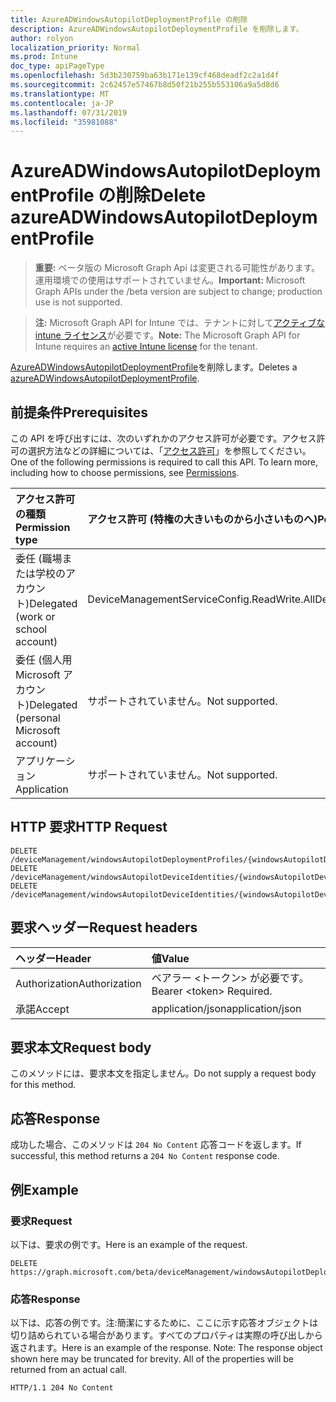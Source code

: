 ```yaml
---
title: AzureADWindowsAutopilotDeploymentProfile の削除
description: AzureADWindowsAutopilotDeploymentProfile を削除します。
author: rolyon
localization_priority: Normal
ms.prod: Intune
doc_type: apiPageType
ms.openlocfilehash: 5d3b230759ba63b171e139cf468deadf2c2a1d4f
ms.sourcegitcommit: 2c62457e57467b8d50f21b255b553106a9a5d8d6
ms.translationtype: MT
ms.contentlocale: ja-JP
ms.lasthandoff: 07/31/2019
ms.locfileid: "35981088"
---
```

# <a name="delete-azureadwindowsautopilotdeploymentprofile"></a><span data-ttu-id="7d60d-103">AzureADWindowsAutopilotDeploymentProfile の削除</span><span class="sxs-lookup"><span data-stu-id="7d60d-103">Delete azureADWindowsAutopilotDeploymentProfile</span></span>

> <span data-ttu-id="7d60d-104">**重要:** ベータ版の Microsoft Graph Api は変更される可能性があります。運用環境での使用はサポートされていません。</span><span class="sxs-lookup"><span data-stu-id="7d60d-104">**Important:** Microsoft Graph APIs under the /beta version are subject to change; production use is not supported.</span></span>

> <span data-ttu-id="7d60d-105">**注:** Microsoft Graph API for Intune では、テナントに対して[アクティブな intune ライセンス](https://go.microsoft.com/fwlink/?linkid=839381)が必要です。</span><span class="sxs-lookup"><span data-stu-id="7d60d-105">**Note:** The Microsoft Graph API for Intune requires an [active Intune license](https://go.microsoft.com/fwlink/?linkid=839381) for the tenant.</span></span>

<span data-ttu-id="7d60d-106">[AzureADWindowsAutopilotDeploymentProfile](../resources/intune-enrollment-azureadwindowsautopilotdeploymentprofile.md)を削除します。</span><span class="sxs-lookup"><span data-stu-id="7d60d-106">Deletes a [azureADWindowsAutopilotDeploymentProfile](../resources/intune-enrollment-azureadwindowsautopilotdeploymentprofile.md).</span></span>

## <a name="prerequisites"></a><span data-ttu-id="7d60d-107">前提条件</span><span class="sxs-lookup"><span data-stu-id="7d60d-107">Prerequisites</span></span>
<span data-ttu-id="7d60d-p101">この API を呼び出すには、次のいずれかのアクセス許可が必要です。アクセス許可の選択方法などの詳細については、「[アクセス許可](/graph/permissions-reference)」を参照してください。</span><span class="sxs-lookup"><span data-stu-id="7d60d-p101">One of the following permissions is required to call this API. To learn more, including how to choose permissions, see [Permissions](/graph/permissions-reference).</span></span>

|<span data-ttu-id="7d60d-110">アクセス許可の種類</span><span class="sxs-lookup"><span data-stu-id="7d60d-110">Permission type</span></span>|<span data-ttu-id="7d60d-111">アクセス許可 (特権の大きいものから小さいものへ)</span><span class="sxs-lookup"><span data-stu-id="7d60d-111">Permissions (from most to least privileged)</span></span>|
|:---|:---|
|<span data-ttu-id="7d60d-112">委任 (職場または学校のアカウント)</span><span class="sxs-lookup"><span data-stu-id="7d60d-112">Delegated (work or school account)</span></span>|<span data-ttu-id="7d60d-113">DeviceManagementServiceConfig.ReadWrite.All</span><span class="sxs-lookup"><span data-stu-id="7d60d-113">DeviceManagementServiceConfig.ReadWrite.All</span></span>|
|<span data-ttu-id="7d60d-114">委任 (個人用 Microsoft アカウント)</span><span class="sxs-lookup"><span data-stu-id="7d60d-114">Delegated (personal Microsoft account)</span></span>|<span data-ttu-id="7d60d-115">サポートされていません。</span><span class="sxs-lookup"><span data-stu-id="7d60d-115">Not supported.</span></span>|
|<span data-ttu-id="7d60d-116">アプリケーション</span><span class="sxs-lookup"><span data-stu-id="7d60d-116">Application</span></span>|<span data-ttu-id="7d60d-117">サポートされていません。</span><span class="sxs-lookup"><span data-stu-id="7d60d-117">Not supported.</span></span>|

## <a name="http-request"></a><span data-ttu-id="7d60d-118">HTTP 要求</span><span class="sxs-lookup"><span data-stu-id="7d60d-118">HTTP Request</span></span>
<!-- {
  "blockType": "ignored"
}
-->
``` http
DELETE /deviceManagement/windowsAutopilotDeploymentProfiles/{windowsAutopilotDeploymentProfileId}
DELETE /deviceManagement/windowsAutopilotDeviceIdentities/{windowsAutopilotDeviceIdentityId}/deploymentProfile
DELETE /deviceManagement/windowsAutopilotDeviceIdentities/{windowsAutopilotDeviceIdentityId}/intendedDeploymentProfile
```

## <a name="request-headers"></a><span data-ttu-id="7d60d-119">要求ヘッダー</span><span class="sxs-lookup"><span data-stu-id="7d60d-119">Request headers</span></span>
|<span data-ttu-id="7d60d-120">ヘッダー</span><span class="sxs-lookup"><span data-stu-id="7d60d-120">Header</span></span>|<span data-ttu-id="7d60d-121">値</span><span class="sxs-lookup"><span data-stu-id="7d60d-121">Value</span></span>|
|:---|:---|
|<span data-ttu-id="7d60d-122">Authorization</span><span class="sxs-lookup"><span data-stu-id="7d60d-122">Authorization</span></span>|<span data-ttu-id="7d60d-123">ベアラー &lt;トークン&gt; が必要です。</span><span class="sxs-lookup"><span data-stu-id="7d60d-123">Bearer &lt;token&gt; Required.</span></span>|
|<span data-ttu-id="7d60d-124">承諾</span><span class="sxs-lookup"><span data-stu-id="7d60d-124">Accept</span></span>|<span data-ttu-id="7d60d-125">application/json</span><span class="sxs-lookup"><span data-stu-id="7d60d-125">application/json</span></span>|

## <a name="request-body"></a><span data-ttu-id="7d60d-126">要求本文</span><span class="sxs-lookup"><span data-stu-id="7d60d-126">Request body</span></span>
<span data-ttu-id="7d60d-127">このメソッドには、要求本文を指定しません。</span><span class="sxs-lookup"><span data-stu-id="7d60d-127">Do not supply a request body for this method.</span></span>

## <a name="response"></a><span data-ttu-id="7d60d-128">応答</span><span class="sxs-lookup"><span data-stu-id="7d60d-128">Response</span></span>
<span data-ttu-id="7d60d-129">成功した場合、このメソッドは `204 No Content` 応答コードを返します。</span><span class="sxs-lookup"><span data-stu-id="7d60d-129">If successful, this method returns a `204 No Content` response code.</span></span>

## <a name="example"></a><span data-ttu-id="7d60d-130">例</span><span class="sxs-lookup"><span data-stu-id="7d60d-130">Example</span></span>

### <a name="request"></a><span data-ttu-id="7d60d-131">要求</span><span class="sxs-lookup"><span data-stu-id="7d60d-131">Request</span></span>
<span data-ttu-id="7d60d-132">以下は、要求の例です。</span><span class="sxs-lookup"><span data-stu-id="7d60d-132">Here is an example of the request.</span></span>
``` http
DELETE https://graph.microsoft.com/beta/deviceManagement/windowsAutopilotDeploymentProfiles/{windowsAutopilotDeploymentProfileId}
```

### <a name="response"></a><span data-ttu-id="7d60d-133">応答</span><span class="sxs-lookup"><span data-stu-id="7d60d-133">Response</span></span>
<span data-ttu-id="7d60d-p102">以下は、応答の例です。注:簡潔にするために、ここに示す応答オブジェクトは切り詰められている場合があります。すべてのプロパティは実際の呼び出しから返されます。</span><span class="sxs-lookup"><span data-stu-id="7d60d-p102">Here is an example of the response. Note: The response object shown here may be truncated for brevity. All of the properties will be returned from an actual call.</span></span>
``` http
HTTP/1.1 204 No Content
```





